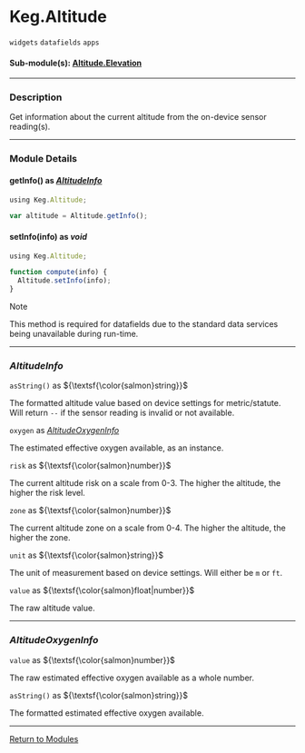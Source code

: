 # Keg.Altitude

`widgets` `datafields` `apps`

#### Sub-module(s): [Altitude.Elevation](ALTITUDE.ELEVATION.md)

***

### Description

Get information about the current altitude from the on-device sensor reading(s).

***

### Module Details

#### getInfo() as _[AltitudeInfo](ALTITUDE.md#altitudeinfo)_

```js
using Keg.Altitude;

var altitude = Altitude.getInfo();
```

#### setInfo(info) as _void_

```js
using Keg.Altitude;

function compute(info) {
  Altitude.setInfo(info);
}
```

> [!NOTE]
> This method is required for datafields due to the standard data services being
> unavailable during run-time.

***

### _AltitudeInfo_

`asString()` as ${\textsf{\color{salmon}string}}$

The formatted altitude value based on device settings for metric/statute. Will
return `--` if the sensor reading is invalid or not available.

`oxygen` as _[AltitudeOxygenInfo](ALTITUDE.md#altitudeoxygeninfo)_

The estimated effective oxygen available, as an instance.

`risk` as ${\textsf{\color{salmon}number}}$

The current altitude risk on a scale from 0-3. The higher the altitude, the
higher the risk level.

`zone` as ${\textsf{\color{salmon}number}}$

The current altitude zone on a scale from 0-4. The higher the altitude, the
higher the zone.

`unit` as ${\textsf{\color{salmon}string}}$

The unit of measurement based on device settings. Will either be `m` or `ft`.

`value` as ${\textsf{\color{salmon}float|number}}$

The raw altitude value.

***

### _AltitudeOxygenInfo_

`value` as ${\textsf{\color{salmon}number}}$

The raw estimated effective oxygen available as a whole number.

`asString()` as ${\textsf{\color{salmon}string}}$

The formatted estimated effective oxygen available.

***

[Return to Modules](../MODULES.md)
